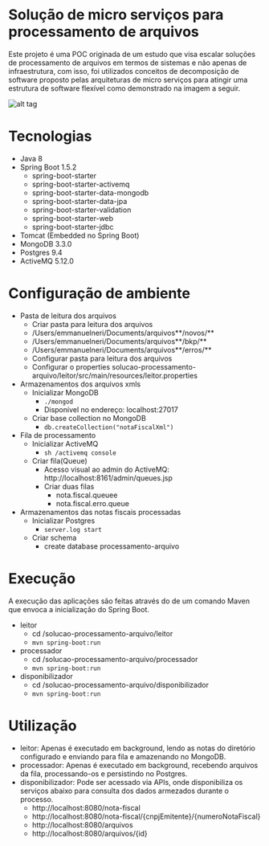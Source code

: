 # Solução de micro serviços para processamento de arquivos

Este projeto é uma POC originada de um estudo que visa escalar soluções de processamento de arquivos em termos de sistemas e não apenas de infraestrutura, com isso, foi utilizados conceitos de decomposição de software proposto pelas arquiteturas de micro serviços para atingir uma estrutura de software flexível como demonstrado na imagem a seguir. 

![alt tag](https://github.com/emmanuelneri/solucao-processamento-arquivo/blob/master/arquivo/microservices-processamento-arquivo.png)

# Tecnologias
- Java 8
- Spring Boot 1.5.2
    - spring-boot-starter
    - spring-boot-starter-activemq
    - spring-boot-starter-data-mongodb
    - spring-boot-starter-data-jpa
    - spring-boot-starter-validation
    - spring-boot-starter-web
    - spring-boot-starter-jdbc
- Tomcat (Embedded no Spring Boot)
- MongoDB 3.3.0
- Postgres 9.4
- ActiveMQ 5.12.0

# Configuração de ambiente

- Pasta de leitura dos arquivos
  -  Criar pasta para leitura dos arquivos
    - /Users/emmanuelneri/Documents/arquivos**/novos/**
    - /Users/emmanuelneri/Documents/arquivos**/bkp/**
    - /Users/emmanuelneri/Documents/arquivos**/erros/**
  -  Configurar pasta para leitura dos arquivos
    - Configurar o properties solucao-processamento-arquivo/leitor/src/main/resources/leitor.properties
- Armazenamentos dos arquivos xmls
  - Inicializar MongoDB
    - ```./mongod```
    - Disponível no endereço: localhost:27017
  - Criar base collection no MongoDB
    - ```db.createCollection("notaFiscalXml")```
- Fila de processamento
  - Inicializar ActiveMQ
    - ```sh /activemq console```
  - Criar fila(Queue) 
    - Acesso visual ao admin do ActiveMQ: http://localhost:8161/admin/queues.jsp
    - Criar duas filas
      - nota.fiscal.queuee
      - nota.fiscal.erro.queue
- Armazenamentos das notas fiscais processadas
   - Inicializar Postgres
      - ```server.log start```
   - Criar schema
      - create database processamento-arquivo
      
# Execução

A execução das aplicações são feitas através do de um comando Maven que envoca a inicialização do Spring Boot.

- leitor
    -  cd /solucao-processamento-arquivo/leitor
    - ```mvn spring-boot:run```
 - processador
    -  cd /solucao-processamento-arquivo/processador
    - ```mvn spring-boot:run```
 - disponibilizador
    -  cd /solucao-processamento-arquivo/disponibilizador
    - ```mvn spring-boot:run```
 
 # Utilização
 
- leitor: Apenas é executado em background, lendo as notas do diretório configurado e enviando para fila e amazenando no MongoDB.
- processador: Apenas é executado em background, recebendo arquivos da fila, processando-os e persistindo no Postgres. 
- disponibilizador: Pode ser acessado via APIs, onde disponibiliza os serviços abaixo para consulta dos dados armezados durante o processo.
    - http://localhost:8080/nota-fiscal
    - http://localhost:8080/nota-fiscal/{cnpjEmitente}/{numeroNotaFiscal}
    - http://localhost:8080/arquivos
    - http://localhost:8080/arquivos/{id}


 

